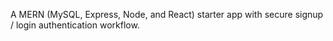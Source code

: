 A MERN (MySQL, Express, Node, and React) starter app with secure signup / login authentication workflow.
